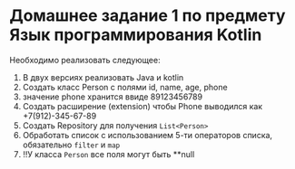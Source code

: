 # Домашнее задание 1 по предмету Язык программирования Kotlin


Необходимо реализовать следующее:
1. В двух версиях реализовать Java и kotlin
2. Создать класс Person с полями id, name, age, phone
3. значение phone хранится ввиде 89123456789
4. Создать расширение (extension) чтобы Phone выводился как +7(912)-345-67-89
5. Создать Repository для получения `List<Person>`
6. Обработать список с использованием 5-ти операторов списка, обязательно `filter` и `map`
7. !!У класса `Person` все поля могут быть **null
